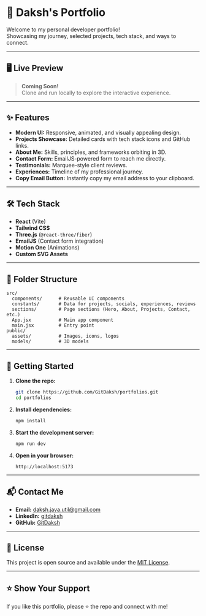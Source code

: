 # 🚀 Daksh's Portfolio

Welcome to my personal developer portfolio!  
Showcasing my journey, selected projects, tech stack, and ways to connect.

---

## 🖥️ Live Preview

> **Coming Soon!**  
> Clone and run locally to explore the interactive experience.

---
## ✨ Features

- **Modern UI:** Responsive, animated, and visually appealing design.
- **Projects Showcase:** Detailed cards with tech stack icons and GitHub links.
- **About Me:** Skills, principles, and frameworks orbiting in 3D.
- **Contact Form:** EmailJS-powered form to reach me directly.
- **Testimonials:** Marquee-style client reviews.
- **Experiences:** Timeline of my professional journey.
- **Copy Email Button:** Instantly copy my email address to your clipboard.

---

## 🛠️ Tech Stack

- **React** (Vite)
- **Tailwind CSS**
- **Three.js** (`@react-three/fiber`)
- **EmailJS** (Contact form integration)
- **Motion One** (Animations)
- **Custom SVG Assets**

---

## 📂 Folder Structure

```
src/
  components/      # Reusable UI components
  constants/       # Data for projects, socials, experiences, reviews
  sections/        # Page sections (Hero, About, Projects, Contact, etc.)
  App.jsx          # Main app component
  main.jsx         # Entry point
public/
  assets/          # Images, icons, logos
  models/          # 3D models
```

---

## 🚀 Getting Started

1. **Clone the repo:**
   ```bash
   git clone https://github.com/GitDaksh/portfolios.git
   cd portfolios
   ```

2. **Install dependencies:**
   ```bash
   npm install
   ```

3. **Start the development server:**
   ```bash
   npm run dev
   ```

4. **Open in your browser:**
   ```
   http://localhost:5173
   ```

---

## 📬 Contact Me

- **Email:** [daksh.java.util@gmail.com](mailto:daksh.java.util@gmail.com)
- **LinkedIn:** [gitdaksh](https://www.linkedin.com/in/gitdaksh/)
- **GitHub:** [GitDaksh](https://github.com/GitDaksh)

---

## 📝 License

This project is open source and available under the [MIT License](LICENSE).

---

## ⭐️ Show Your Support

If you like this portfolio, please ⭐️ the repo and connect with me!
